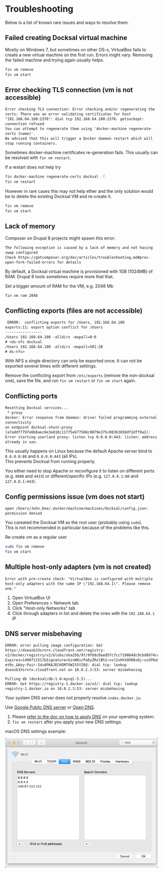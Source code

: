 # Troubleshooting

Below is a list of known rare issues and ways to resolve them.

## Failed creating Docksal virtual machine

Mostly on Windows 7, but sometimes on other OS-s, VirtualBox fails to create a new virtual machine on the first run. 
Errors might vary. Removing the failed machine and trying again usually helps.

```bash
fin vm remove
fin vm start
```

## Error checking TLS connection (vm is not accessible)

```
Error checking TLS connection: Error checking and/or regenerating the certs: There was an error validating certificates for host "192.168.64.100:2376": dial tcp 192.168.64.100:2376: getsockopt: connection refused
You can attempt to regenerate them using 'docker-machine regenerate-certs [name]'.
Be advised that this will trigger a Docker daemon restart which will stop running containers.
```

Sometimes docker-machine certificates re-generation fails. This usually can be resolved with `fin vm restart`.

If a restart does not help try

```bash
fin docker-machine regenerate-certs docksal -f
fin vm restart
```

However in rare cases this may not help ether and the only solution would be to delete the existing Docksal VM and re-create it.

```bash
fin vm remove
fin vm start
```


## Lack of memory

Composer on Drupal 8 projects might spawn this error:

```
The following exception is caused by a lack of memory and not having swap configured
Check https://getcomposer.org/doc/articles/troubleshooting.md#proc-open-fork-failed-errors for details
```

By default, a Docksal virtual machine is provisioned with 1GB (1024MB) of RAM. Drupal 8 tools sometimes require more that that.

Set a bigger amount of RAM for the VM, e.g. 2048 Mb

```bash
fin vm ram 2048
```

## Conflicting exports (files are not accessible)

```
 ERROR:  conflicting exports for /Users, 192.168.64.100
exports:11: export option conflict for /Users
-----------------
/Users 192.168.64.100 -alldirs -mapall=0:0
# <ds-nfs docksal
/Users 192.168.64.100 -alldirs -mapall=501:20
# ds-nfs>
```

With NFS a single directory can only be exported once. It can not be exported several times with different settings.
   
Remove the conflicting export from `/etc/exports` (remove the non-docksal one), save the file, and run `fin vm restart` or `fin vm start` again.

## Conflicting ports

```
Resetting Docksal services...
 * proxy
docker: Error response from daemon: driver failed programming external connectivity
on endpoint docksal-vhost-proxy (a7addf7797e6b0aec8e3e810c11775eb77508c9079e375c083b3650df2dff9a2):
Error starting userland proxy: listen tcp 0.0.0.0:443: listen: address already in use.
```

This usually happens on Linux because the default Apache server bind to `0.0.0.0:80` and `0.0.0.0:443` (all IPs).  
This prevents Docksal from running properly.

You either need to stop Apache or reconfigure it to listen on different ports (e.g. `8080` and `4433`) or
different/specific IPs (e.g. `127.0.0.1:80` and `127.0.0.1:443`).


## Config permissions issue (vm does not start)

```
open /Users/John.Doe/.docker/machine/machines/docksal/config.json: permission denied
```

You careated the Docksal VM as the root user (probably using `sudo`).  
This is not recommended in particular because of the problems like this.

Re-create vm as a regular user

```bash
sudo fin vm remove
fin vm start
```

## Multiple host-only adapters (vm is not created)

```
Error with pre-create check: "VirtualBox is configured with multiple host-only adapters with the same IP \"192.168.64.1\". Please remove one."
```

1. Open VirtualBox UI
2. Open Preferences > Network tab
3. Click "Host-only Networks" tab
4. Click through adapters in list and delete the ones with the `192.168.64.1` IP

## DNS server misbehaving

```
ERROR: error pulling image configuration: Get https://dseasb33srnrn.cloudfront.net/registry-v2/docker/registry/v2/blobs/sha256/9f/9fb8c0aed5fc7cc710884dc9cbd0974cc606053989b4f73f20e8b363e7d6cc7f/data?Expires=1490711517&Signature=SzvWOicPa6yZRxlBh1~vsl2xHtkOXR8xDj~usSP8aS9ZFhNQ8oH5pAcfZyx3sxgPgtqPgSOzuoaBtw5lT0~i0mpt~QCBpkgRhgyRQ8rzkbI1sG9ZRDXvRQ4sG49ckorbHyUT8isG5mEWl3Ar8kateU9he9fdlRhe5V5Zvn-et0s_&Key-Pair-Id=APKAJECH5M7VWIS5YZ6Q: dial tcp: lookup dseasb33srnrn.cloudfront.net on 10.0.2.3:53: server misbehaving
```

```
Pulling db (docksal/db:1.0-mysql-5.5)...
ERROR: Get https://registry-1.docker.io/v2/: dial tcp: lookup registry-1.docker.io on 10.0.2.3:53: server misbehaving
```

Your system DNS server does not properly resolve `index.docker.io`.

Use [Google Public DNS server](https://developers.google.com/speed/public-dns/) or [Open DNS](https://www.opendns.com/setupguide/).

1. Please [refer to the doc on how to apply DNS](https://developers.google.com/speed/public-dns/docs/using) on your operating system.
2. `fin vm restart` after you apply your new DNS settings.

macOS DNS settings example:

![macOS DNS settings](_img/troubleshooting-network-dns.png)

